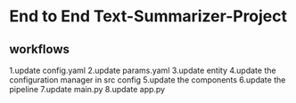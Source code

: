 # End to End Text-Summarizer-Project

## workflows
1.update config.yaml
2.update params.yaml
3.update entity
4.update the configuration manager in src config
5.update the components
6.update the pipeline
7.update main.py
8.update app.py
